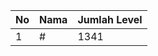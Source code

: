 | No | Nama            | Jumlah Level |
|----|-----------------|--------------|
| 1  | #    |    1341        |
